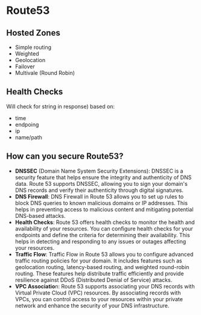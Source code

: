 # Route53

## Hosted Zones
- Simple routing
- Weighted
- Geolocation
- Failover
- Multivale (Round Robin)

## Health Checks 
Will check for string in response) based on: 
- time
- endpoing
- ip
- name/path

## How can you secure Route53?

- **DNSSEC** (Domain Name System Security Extensions): DNSSEC is a security feature that helps ensure the integrity and authenticity of DNS data. Route 53 supports DNSSEC, allowing you to sign your domain's DNS records and verify their authenticity through digital signatures.
- **DNS Firewall**: DNS Firewall in Route 53 allows you to set up rules to block DNS queries to known malicious domains or IP addresses. This helps in preventing access to malicious content and mitigating potential DNS-based attacks.
- **Health Checks**: Route 53 offers health checks to monitor the health and availability of your resources. You can configure health checks for your endpoints and define the criteria for determining their availability. This helps in detecting and responding to any issues or outages affecting your resources.
- **Traffic Flow**: Traffic Flow in Route 53 allows you to configure advanced traffic routing policies for your domain. It includes features such as geolocation routing, latency-based routing, and weighted round-robin routing. These features help distribute traffic efficiently and provide resilience against DDoS (Distributed Denial of Service) attacks.
- **VPC Associatio**n: Route 53 supports associating your DNS records with Virtual Private Cloud (VPC) resources. By associating records with VPCs, you can control access to your resources within your private network and enhance the security of your DNS infrastructure.
